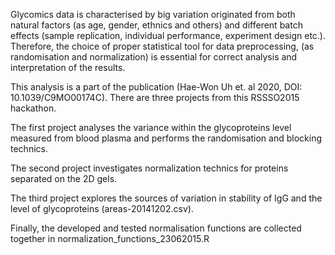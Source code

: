 Glycomics data is characterised by big variation originated from both natural factors (as age, gender, ethnics and others) and different batch effects (sample replication, individual performance, experiment design etc.). Therefore, the choice of proper statistical tool for data preprocessing, (as randomisation and normalization) is essential for correct analysis and interpretation of the results.

This analysis is a part of the publication (Hae-Won Uh et. al 2020, DOI: 10.1039/C9MO00174C). There are three projects from this RSSSO2015 hackathon. 

The first project analyses the variance within the glycoproteins level measured from blood plasma and performs the randomisation and blocking technics.

The second project investigates normalization technics for proteins separated on the 2D gels.

The third project explores the sources of variation in stability of IgG and the level of glycoproteins (areas-20141202.csv).

Finally, the developed and tested normalisation functions are collected together in normalization_functions_23062015.R
